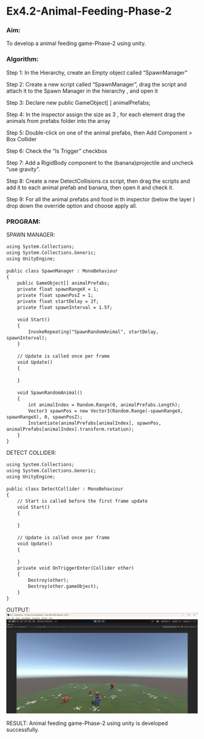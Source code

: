 # Ex4.2-Animal-Feeding-Phase-2

### Aim:
To develop a animal feeding game-Phase-2 using unity.

### Algorithm:
Step 1:
In the Hierarchy, create an Empty object called “SpawnManager”

Step 2:
Create a new script called “SpawnManager”, drag the script and attach it to the Spawn Manager in the hierarchy , and open it

Step 3:
Declare new public GameObject[ ] animalPrefabs;

Step 4:
In the inspector assign the size as 3 , for each element drag the animals from prefabs folder into the array

Step 5:
Double-click on one of the animal prefabs, then Add Component > Box Collider

Step 6:
Check the “Is Trigger” checkbox

Step 7:
Add a RigidBody component to the (banana)projectile and uncheck “use gravity”.

Step 8:
Create a new DetectCollisions.cs script, then drag the scripts and add it to each animal prefab and banana, then open it and check it.

Step 9:
For all the animal prefabs and food in th inspector (below the layer ) drop down the override option and choose apply all.

### PROGRAM:

SPAWN MANAGER:
```
using System.Collections;
using System.Collections.Generic;
using UnityEngine;

public class SpawnManager : MonoBehaviour
{
    public GameObject[] animalPrefabs;
    private float spawnRangeX = 1;
    private float spawnPosZ = 1;
    private float startDelay = 2f;
    private float spawnInterval = 1.5f;

    void Start()
    {
        InvokeRepeating("SpawnRandomAnimal", startDelay, spawnInterval);
    }

    // Update is called once per frame
    void Update()
    {

    }

    void SpawnRandomAnimal()
    {
        int animalIndex = Random.Range(0, animalPrefabs.Length);
        Vector3 spawnPos = new Vector3(Random.Range(-spawnRangeX, spawnRangeX), 0, spawnPosZ);
        Instantiate(animalPrefabs[animalIndex], spawnPos, animalPrefabs[animalIndex].transform.rotation);
    }
}
```
DETECT COLLIDER:
```
using System.Collections;
using System.Collections.Generic;
using UnityEngine;

public class DetectCollider : MonoBehaviour
{
    // Start is called before the first frame update
    void Start()
    {

    }

    // Update is called once per frame
    void Update()
    {

    }
    private void OnTriggerEnter(Collider other)
    {
        Destroy(other);
        Destroy(other.gameObject);
    }
}
```
OUTPUT:
![alt text](<Screenshot 2024-05-11 204304.png>)

RESULT:
Animal feeding game-Phase-2 using unity is developed successfully.